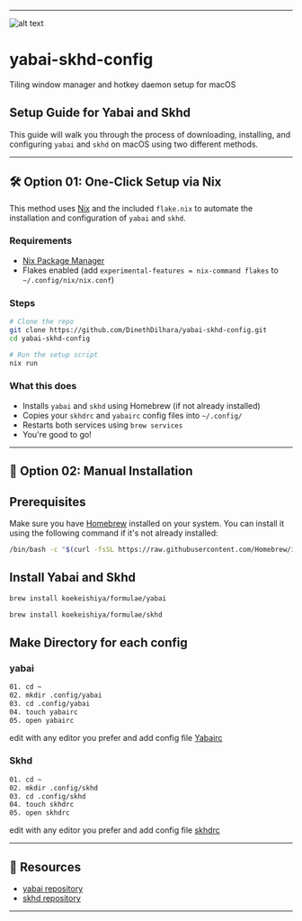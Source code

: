 
---

![alt text](config.png)

# yabai-skhd-config

Tiling window manager and hotkey daemon setup for macOS

## Setup Guide for Yabai and Skhd

This guide will walk you through the process of downloading, installing, and configuring `yabai` and `skhd` on macOS using two different methods.

---

## 🛠️ Option 01: One-Click Setup via Nix

This method uses [Nix](https://nixos.org) and the included `flake.nix` to automate the installation and configuration of `yabai` and `skhd`.

### Requirements

- [Nix Package Manager](https://nixos.org/download.html)
- Flakes enabled (add `experimental-features = nix-command flakes` to `~/.config/nix/nix.conf`)

### Steps

```sh
# Clone the repo
git clone https://github.com/DinethDilhara/yabai-skhd-config.git
cd yabai-skhd-config

# Run the setup script
nix run
```

### What this does

- Installs `yabai` and `skhd` using Homebrew (if not already installed)
- Copies your `skhdrc` and `yabairc` config files into `~/.config/`
- Restarts both services using `brew services`
-  You're good to go!

---

## 🔧 Option 02: Manual Installation

## Prerequisites

Make sure you have [Homebrew](https://brew.sh/) installed on your system. You can install it using the following command if it's not already installed:

```sh
/bin/bash -c "$(curl -fsSL https://raw.githubusercontent.com/Homebrew/install/HEAD/install.sh)"
```

## Install Yabai and Skhd

```sh
brew install koekeishiya/formulae/yabai
```
```sh
brew install koekeishiya/formulae/skhd
```

## Make Directory for each config 

### yabai

```sh
01. cd ~
02. mkdir .config/yabai
03. cd .config/yabai
04. touch yabairc
05. open yabairc 
```
edit with any editor you prefer and add config file [Yabairc](https://github.com/DinethDilhara/yabai-skhd-config/blob/main/yabai/.config/yabairc)

### Skhd

```sh
01. cd ~
02. mkdir .config/skhd
03. cd .config/skhd
04. touch skhdrc
05. open skhdrc 
```
edit with any editor you prefer and add config file [skhdrc](https://github.com/DinethDilhara/yabai-skhd-config/blob/main/skhd/.config/skhdrc)

---

## 🔗 Resources

- [yabai repository](https://github.com/koekeishiya/yabai)
- [skhd repository](https://github.com/koekeishiya/skhd)

---
